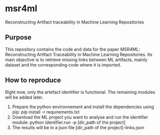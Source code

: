 # msr4ml
Reconstructing Artifact traceability in Machine Learning Repositories

## Purpose
This repository contains the code and data for the paper MSR4ML: Reconstructing Artifact Traceability in Machine Learning Repositories.
Its main objective is to retrieve missing links between ML artifacts, mainly dataset and the corresponding code where it is imported.

## How to reproduce
Right now, only the artefact identifier is functional. The remaining modules will be added later.

1) Prepare the python environnement and install the dependencies using pip: pip install -r requirements.txt
2) Download the ML project you want to analyse and run the identifier module: python identifier.run -p \[dir_path of the project\]
3) The results will be in a json file \[dir_path of the project\]-links.json
